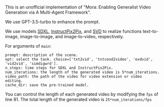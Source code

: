 This is an unofficial implementation of "Mora: Enabling Generalist Video Generation via A Multi-Agent Framework".

We use GPT-3.5-turbo to enhance the prompt.

We use models [SDXL](https://huggingface.co/stabilityai/stable-diffusion-xl-base-1.0), [InstructPix2Pix](https://huggingface.co/timbrooks/instruct-pix2pix), and [SVD](https://huggingface.co/stabilityai/stable-video-diffusion-img2vid-xt) to realize functions text-to-image, image-to-image, and image-to-video, respectively.

For arguments of `main`:
```
prompt: description of the scene.
opt: select the task. choice=['txt2vid', 'txtcond2video', 'exdvid', 'vid2vid', 'simdigwrd'].
n_steps: time steps for SDXL and InstructPix2Pix.
num_iterations: the length of the generated video is 5*num_iterations. 
video_path: the path of the video for video extension or video editing.
cache_dir: save the pre-trained model.
```

You can control the length of each generated video by modifying the `fps` of line 81. The total length of the generated video is `25*num_iterations/fps`

